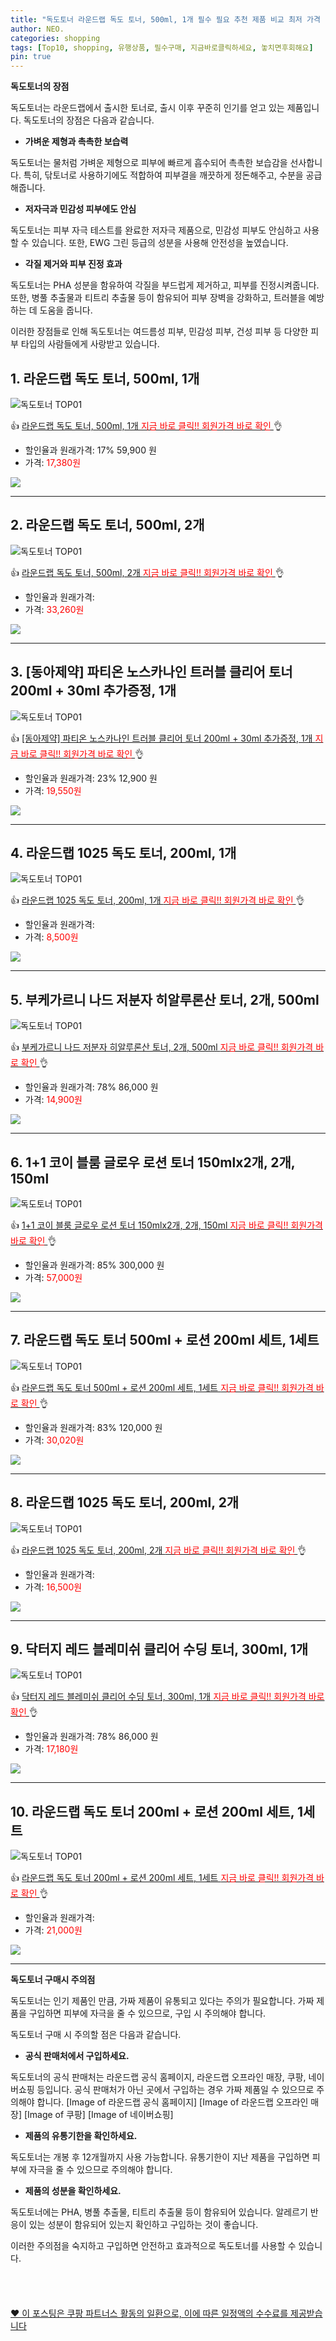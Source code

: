 ```yaml
---
title: "독도토너 라운드랩 독도 토너, 500ml, 1개 필수 필요 추천 제품 비교 최저 가격 비교 장점 구매 후기 구매평"
author: NEO.
categories: shopping
tags: [Top10, shopping, 유행상품, 필수구매, 지금바로클릭하세요, 놓치면후회해요]
pin: true
---
```

**독도토너의 장점**

독도토너는 라운드랩에서 출시한 토너로, 출시 이후 꾸준히 인기를 얻고 있는 제품입니다. 독도토너의 장점은 다음과 같습니다.

* **가벼운 제형과 촉촉한 보습력**

독도토너는 물처럼 가벼운 제형으로 피부에 빠르게 흡수되어 촉촉한 보습감을 선사합니다. 특히, 닦토너로 사용하기에도 적합하여 피부결을 깨끗하게 정돈해주고, 수분을 공급해줍니다.

* **저자극과 민감성 피부에도 안심**

독도토너는 피부 자극 테스트를 완료한 저자극 제품으로, 민감성 피부도 안심하고 사용할 수 있습니다. 또한, EWG 그린 등급의 성분을 사용해 안전성을 높였습니다.

* **각질 제거와 피부 진정 효과**

독도토너는 PHA 성분을 함유하여 각질을 부드럽게 제거하고, 피부를 진정시켜줍니다. 또한, 병풀 추출물과 티트리 추출물 등이 함유되어 피부 장벽을 강화하고, 트러블을 예방하는 데 도움을 줍니다.

이러한 장점들로 인해 독도토너는 여드름성 피부, 민감성 피부, 건성 피부 등 다양한 피부 타입의 사람들에게 사랑받고 있습니다.

   

## 1. 라운드랩 독도 토너, 500ml, 1개

![독도토너 TOP01](https://thumbnail9.coupangcdn.com/thumbnails/remote/490x490ex/image/retail/images/3226001223578882-9222f04f-560c-4035-a00c-4f83e43b2902.jpg)


👍 [라운드랩 독도 토너, 500ml, 1개 <font color=red> 지금 바로 클릭!! 회원가격 바로 확인 </font> ](https://link.coupang.com/re/AFFSDP?lptag=AF3617701&subid=GithubCoopas&pageKey=1414809213&traceid=V0-153&itemId=2451494211&vendorItemId=70445138100) 👌 


- 할인율과 원래가격: 17%  59,900   원
- 가격: <span style='color:red'>17,380원</span>

[![](/discount_price.png)](https://link.coupang.com/re/AFFSDP?lptag=AF3617701&subid=GithubCoopas&pageKey=1414809213&traceid=V0-153&itemId=2451494211&vendorItemId=70445138100)

---


   

## 2. 라운드랩 독도 토너, 500ml, 2개

![독도토너 TOP01](https://thumbnail8.coupangcdn.com/thumbnails/remote/490x490ex/image/retail/images/d2bf24ec-d94d-4aec-ad26-5894ae4ca4929210993002707270213.png)


👍 [라운드랩 독도 토너, 500ml, 2개 <font color=red> 지금 바로 클릭!! 회원가격 바로 확인 </font> ](https://link.coupang.com/re/AFFSDP?lptag=AF3617701&subid=GithubCoopas&pageKey=1414809213&traceid=V0-153&itemId=19167549620&vendorItemId=86285862718) 👌 


- 할인율과 원래가격: 
- 가격: <span style='color:red'>33,260원</span>

[![](/discount_price.png)](https://link.coupang.com/re/AFFSDP?lptag=AF3617701&subid=GithubCoopas&pageKey=1414809213&traceid=V0-153&itemId=19167549620&vendorItemId=86285862718)

---


   

## 3. [동아제약] 파티온 노스카나인 트러블 클리어 토너 200ml + 30ml 추가증정, 1개

![독도토너 TOP01](https://thumbnail10.coupangcdn.com/thumbnails/remote/490x490ex/image/vendor_inventory/bf4d/32fccf069d2a99dec1f7b4a614dd84b50a81d481c11103d825c02cda668f.jpg)


👍 [[동아제약] 파티온 노스카나인 트러블 클리어 토너 200ml + 30ml 추가증정, 1개 <font color=red> 지금 바로 클릭!! 회원가격 바로 확인 </font> ](https://link.coupang.com/re/AFFSDP?lptag=AF3617701&subid=GithubCoopas&pageKey=7228178078&traceid=V0-153&itemId=18334254283&vendorItemId=85354321177) 👌 


- 할인율과 원래가격: 23%  12,900   원
- 가격: <span style='color:red'>19,550원</span>

[![](/discount_price.png)](https://link.coupang.com/re/AFFSDP?lptag=AF3617701&subid=GithubCoopas&pageKey=7228178078&traceid=V0-153&itemId=18334254283&vendorItemId=85354321177)

---


   

## 4. 라운드랩 1025 독도 토너, 200ml, 1개

![독도토너 TOP01](https://thumbnail6.coupangcdn.com/thumbnails/remote/490x490ex/image/retail/images/2282567010300823-82e6a144-35b2-4602-b7a2-f5b8e8703863.jpg)


👍 [라운드랩 1025 독도 토너, 200ml, 1개 <font color=red> 지금 바로 클릭!! 회원가격 바로 확인 </font> ](https://link.coupang.com/re/AFFSDP?lptag=AF3617701&subid=GithubCoopas&pageKey=1414809213&traceid=V0-153&itemId=2779751047&vendorItemId=5484609359) 👌 


- 할인율과 원래가격: 
- 가격: <span style='color:red'>8,500원</span>

[![](/discount_price.png)](https://link.coupang.com/re/AFFSDP?lptag=AF3617701&subid=GithubCoopas&pageKey=1414809213&traceid=V0-153&itemId=2779751047&vendorItemId=5484609359)

---


   

## 5. 부케가르니 나드 저분자 히알루론산 토너, 2개, 500ml

![독도토너 TOP01](https://thumbnail6.coupangcdn.com/thumbnails/remote/490x490ex/image/retail/images/1764268487311615-82f16db3-5fb8-423b-98d8-4c4311404d7c.jpg)


👍 [부케가르니 나드 저분자 히알루론산 토너, 2개, 500ml <font color=red> 지금 바로 클릭!! 회원가격 바로 확인 </font> ](https://link.coupang.com/re/AFFSDP?lptag=AF3617701&subid=GithubCoopas&pageKey=6581369889&traceid=V0-153&itemId=14812097157&vendorItemId=82051758192) 👌 


- 할인율과 원래가격: 78%  86,000   원
- 가격: <span style='color:red'>14,900원</span>

[![](/discount_price.png)](https://link.coupang.com/re/AFFSDP?lptag=AF3617701&subid=GithubCoopas&pageKey=6581369889&traceid=V0-153&itemId=14812097157&vendorItemId=82051758192)

---


   

## 6. 1+1 코이 블룸 글로우 로션 토너 150mlx2개, 2개, 150ml

![독도토너 TOP01](https://thumbnail9.coupangcdn.com/thumbnails/remote/490x490ex/image/vendor_inventory/a64f/28ae27f655faa5cd0ef6ab8f8ca983100ad5410bd0e7df34e547a3c82d24.jpg)


👍 [1+1 코이 블룸 글로우 로션 토너 150mlx2개, 2개, 150ml <font color=red> 지금 바로 클릭!! 회원가격 바로 확인 </font> ](https://link.coupang.com/re/AFFSDP?lptag=AF3617701&subid=GithubCoopas&pageKey=7650937082&traceid=V0-153&itemId=20357126447&vendorItemId=87441351449) 👌 


- 할인율과 원래가격: 85%  300,000   원
- 가격: <span style='color:red'>57,000원</span>

[![](/discount_price.png)](https://link.coupang.com/re/AFFSDP?lptag=AF3617701&subid=GithubCoopas&pageKey=7650937082&traceid=V0-153&itemId=20357126447&vendorItemId=87441351449)

---


   

## 7. 라운드랩 독도 토너 500ml + 로션 200ml 세트, 1세트

![독도토너 TOP01](https://thumbnail10.coupangcdn.com/thumbnails/remote/490x490ex/image/retail/images/2422274665120793-2a898ec6-7477-460b-8a6e-7ed57067479f.jpg)


👍 [라운드랩 독도 토너 500ml + 로션 200ml 세트, 1세트 <font color=red> 지금 바로 클릭!! 회원가격 바로 확인 </font> ](https://link.coupang.com/re/AFFSDP?lptag=AF3617701&subid=GithubCoopas&pageKey=5065206671&traceid=V0-153&itemId=6845865291&vendorItemId=74138477804) 👌 


- 할인율과 원래가격: 83%  120,000   원
- 가격: <span style='color:red'>30,020원</span>

[![](/discount_price.png)](https://link.coupang.com/re/AFFSDP?lptag=AF3617701&subid=GithubCoopas&pageKey=5065206671&traceid=V0-153&itemId=6845865291&vendorItemId=74138477804)

---


   

## 8. 라운드랩 1025 독도 토너, 200ml, 2개

![독도토너 TOP01](https://thumbnail8.coupangcdn.com/thumbnails/remote/490x490ex/image/retail/images/cbb745fb-0138-46ff-8307-570b6e3c47265706341798290454393.png)


👍 [라운드랩 1025 독도 토너, 200ml, 2개 <font color=red> 지금 바로 클릭!! 회원가격 바로 확인 </font> ](https://link.coupang.com/re/AFFSDP?lptag=AF3617701&subid=GithubCoopas&pageKey=1414809213&traceid=V0-153&itemId=19167223017&vendorItemId=86285547473) 👌 


- 할인율과 원래가격: 
- 가격: <span style='color:red'>16,500원</span>

[![](/discount_price.png)](https://link.coupang.com/re/AFFSDP?lptag=AF3617701&subid=GithubCoopas&pageKey=1414809213&traceid=V0-153&itemId=19167223017&vendorItemId=86285547473)

---


   

## 9. 닥터지 레드 블레미쉬 클리어 수딩 토너, 300ml, 1개

![독도토너 TOP01](https://thumbnail8.coupangcdn.com/thumbnails/remote/490x490ex/image/retail/images/1673498073616106-db6f5ef7-1cf8-4f4c-b882-1d8e7fffe7b9.jpg)


👍 [닥터지 레드 블레미쉬 클리어 수딩 토너, 300ml, 1개 <font color=red> 지금 바로 클릭!! 회원가격 바로 확인 </font> ](https://link.coupang.com/re/AFFSDP?lptag=AF3617701&subid=GithubCoopas&pageKey=4880173278&traceid=V0-153&itemId=19012525005&vendorItemId=73648417455) 👌 


- 할인율과 원래가격: 78%  86,000   원
- 가격: <span style='color:red'>17,180원</span>

[![](/discount_price.png)](https://link.coupang.com/re/AFFSDP?lptag=AF3617701&subid=GithubCoopas&pageKey=4880173278&traceid=V0-153&itemId=19012525005&vendorItemId=73648417455)

---


   

## 10. 라운드랩 독도 토너 200ml + 로션 200ml 세트, 1세트

![독도토너 TOP01](https://thumbnail9.coupangcdn.com/thumbnails/remote/490x490ex/image/retail/images/4089689149547748-3cdc53a9-9448-4a1f-ba79-553af99a0921.jpg)


👍 [라운드랩 독도 토너 200ml + 로션 200ml 세트, 1세트 <font color=red> 지금 바로 클릭!! 회원가격 바로 확인 </font> ](https://link.coupang.com/re/AFFSDP?lptag=AF3617701&subid=GithubCoopas&pageKey=6373126410&traceid=V0-153&itemId=13507841231&vendorItemId=80761919972) 👌 


- 할인율과 원래가격: 
- 가격: <span style='color:red'>21,000원</span>

[![](/discount_price.png)](https://link.coupang.com/re/AFFSDP?lptag=AF3617701&subid=GithubCoopas&pageKey=6373126410&traceid=V0-153&itemId=13507841231&vendorItemId=80761919972)

---
**독도토너 구매시 주의점**

독도토너는 인기 제품인 만큼, 가짜 제품이 유통되고 있다는 주의가 필요합니다. 가짜 제품을 구입하면 피부에 자극을 줄 수 있으므로, 구입 시 주의해야 합니다.

독도토너 구매 시 주의할 점은 다음과 같습니다.

* **공식 판매처에서 구입하세요.**

독도토너의 공식 판매처는 라운드랩 공식 홈페이지, 라운드랩 오프라인 매장, 쿠팡, 네이버쇼핑 등입니다. 공식 판매처가 아닌 곳에서 구입하는 경우 가짜 제품일 수 있으므로 주의해야 합니다.
[Image of 라운드랩 공식 홈페이지]
[Image of 라운드랩 오프라인 매장]
[Image of 쿠팡]
[Image of 네이버쇼핑]

* **제품의 유통기한을 확인하세요.**

독도토너는 개봉 후 12개월까지 사용 가능합니다. 유통기한이 지난 제품을 구입하면 피부에 자극을 줄 수 있으므로 주의해야 합니다.

* **제품의 성분을 확인하세요.**

독도토너에는 PHA, 병풀 추출물, 티트리 추출물 등이 함유되어 있습니다. 알레르기 반응이 있는 성분이 함유되어 있는지 확인하고 구입하는 것이 좋습니다.

이러한 주의점을 숙지하고 구입하면 안전하고 효과적으로 독도토너를 사용할 수 있습니다.<br><br><br><br><br> [ ❤  이 포스팅은 쿠팡 파트너스 활동의 일환으로, 이에 따른 일정액의 수수료를 제공받습니다](https://link.coupang.com/a/bcEFyh)